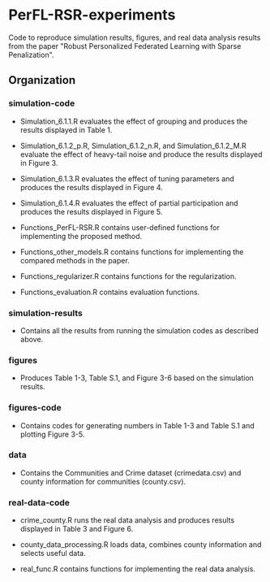 # PerFL-RSR-experiments 

Code to reproduce simulation results, figures, and real data analysis results from the paper "Robust Personalized Federated Learning with Sparse Penalization". 

## Organization

### simulation-code  

- Simulation_6.1.1.R evaluates the effect of grouping and produces the results displayed in Table 1. 

- Simulation_6.1.2_p.R, Simulation_6.1.2_n.R, and Simulation_6.1.2_M.R evaluate the effect of heavy-tail noise and produce the results displayed  in Figure 3.  

- Simulation_6.1.3.R evaluates the effect of tuning parameters and produces the results displayed in Figure 4.

- Simulation_6.1.4.R evaluates the effect of partial participation and produces the results displayed in Figure 5.

- Functions_PerFL-RSR.R contains user-defined functions for implementing the proposed method.

- Functions_other_models.R contains functions for implementing the compared methods in the paper.

- Functions_regularizer.R contains functions for the regularization.

- Functions_evaluation.R contains evaluation functions.


### simulation-results  

- Contains all the results from running the simulation codes as described above. 

### figures  

- Produces Table 1-3, Table S.1, and Figure 3-6 based on the simulation results.

### figures-code  

- Contains codes for generating numbers in Table 1-3 and Table S.1 and plotting Figure 3-5.

### data

- Contains the Communities and Crime dataset (crimedata.csv) and county information for communities (county.csv).

### real-data-code  

- crime_county.R runs the real data analysis and produces results displayed in Table 3 and Figure 6.

- county_data_processing.R loads data, combines county information and selects useful data.

- real_func.R contains functions for implementing the real data analysis. 


